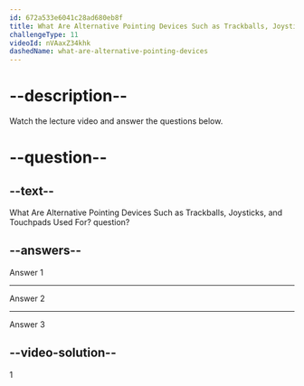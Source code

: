```yaml
---
id: 672a533e6041c28ad680eb8f
title: What Are Alternative Pointing Devices Such as Trackballs, Joysticks, and Touchpads Used For?
challengeType: 11
videoId: nVAaxZ34khk
dashedName: what-are-alternative-pointing-devices
---
```


# --description--

Watch the lecture video and answer the questions below.

# --question--

## --text--

What Are Alternative Pointing Devices Such as Trackballs, Joysticks, and Touchpads Used For? question?

## --answers--

Answer 1

---

Answer 2

---

Answer 3

## --video-solution--

1
